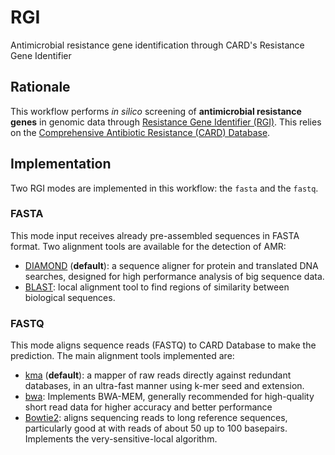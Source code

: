 # RGI

Antimicrobial resistance gene identification through CARD's Resistance Gene Identifier


## Rationale

This workflow performs *in silico* screening of **antimicrobial resistance genes** in genomic data through [Resistance Gene Identifier (RGI)](https://github.com/arpcard/rgi). This relies on the [Comprehensive Antibiotic Resistance (CARD) Database](https://card.mcmaster.ca/). 


## Implementation
Two RGI modes are implemented in this workflow: the `fasta` and the `fastq`. 

### FASTA

This mode input receives already pre-assembled sequences in FASTA format. Two alignment tools are available for the detection of AMR:

- [DIAMOND](https://github.com/bbuchfink/diamond) (**default**): a sequence aligner for protein and translated DNA searches, designed for high performance analysis of big sequence data.
- [BLAST](https://blast.ncbi.nlm.nih.gov/Blast.cgi): local alignment tool to find regions of similarity between biological sequences.

### FASTQ

This mode aligns sequence reads (FASTQ) to CARD Database to make the prediction. The main alignment tools  implemented are:

- [kma](https://bitbucket.org/genomicepidemiology/kma/src/master/) (**default**): a mapper of raw reads directly against redundant databases, in an ultra-fast manner using k-mer seed and extension.
- [bwa](http://bio-bwa.sourceforge.net/): Implements BWA-MEM, generally recommended for high-quality short read data for higher accuracy and better performance 
- [Bowtie2](http://bowtie-bio.sourceforge.net/bowtie2/index.shtml): aligns sequencing reads to long reference sequences, particularly good at with reads of about 50 up to 100 basepairs. Implements the very-sensitive-local algorithm.

